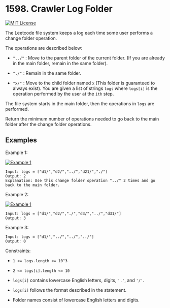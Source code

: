 

# 1598. Crawler Log Folder


[![MIT License](https://camo.githubusercontent.com/5905bd5b7eec90ffe4233eafa2f0ff45311046010018638745e5720cb996f504/68747470733a2f2f696d672e736869656c64732e696f2f62616467652f446966666963756c74792d456173792d627269676874677265656e)]()

The Leetcode file system keeps a log each time some user performs a change folder operation.

The operations are described below:

- `"../"` : Move to the parent folder of the current folder. (If you are already in the main folder, remain in the same folder).

- `"./"` : Remain in the same folder.

- `"x/"` : Move to the child folder named `x` (This folder is guaranteed to always exist).
You are given a list of strings `logs` where `logs[i]` is the operation performed by the user at the `ith` step.

The file system starts in the main folder, then the operations in `logs` are performed.

Return the minimum number of operations needed to go back to the main folder after the change folder operations.
 

## Examples

Example 1:

[![Example 1](https://assets.leetcode.com/uploads/2020/09/09/sample_11_1957.png)]()

```
Input: logs = ["d1/","d2/","../","d21/","./"]
Output: 2
Explanation: Use this change folder operation "../" 2 times and go back to the main folder.
```

Example 2:

[![Example 1](https://assets.leetcode.com/uploads/2020/09/09/sample_22_1957.png)]()

```
Input: logs = ["d1/","d2/","./","d3/","../","d31/"]
Output: 3
```


Example 3:

```
Input: logs = ["d1/","../","../","../"]
Output: 0
```


Constraints:

- `1 <= logs.length <= 10^3`

- `2 <= logs[i].length <= 10`

- `logs[i]` contains lowercase English letters, digits, `'.'`, and `'/'`.

- `logs[i]` follows the format described in the statement.

- Folder names consist of lowercase English letters and digits.

